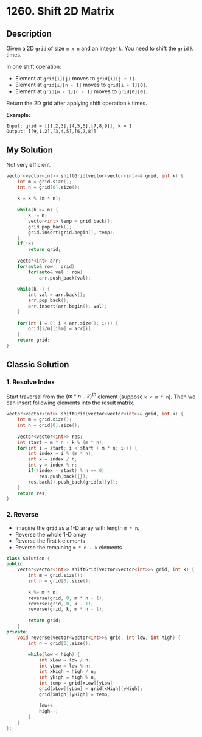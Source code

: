 # 1260. Shift 2D Matrix

## Description
Given a 2D `grid` of size `m x n` and an integer `k`. You need to shift the `grid` `k` times.

In one shift operation:

- Element at `grid[i][j]` moves to `grid[i][j + 1]`.
- Element at `grid[i][n - 1]` moves to `grid[i + 1][0]`.
- Element at `grid[m - 1][n - 1]` moves to `grid[0][0]`.

Return the 2D grid after applying shift operation `k` times.

**Example:**
```
Input: grid = [[1,2,3],[4,5,6],[7,8,9]], k = 1
Output: [[9,1,2],[3,4,5],[6,7,8]]
```

## My Solution
Not very efficient.

```C++
vector<vector<int>> shiftGrid(vector<vector<int>>& grid, int k) {
    int m = grid.size();
    int n = grid[0].size();
    
    k = k % (m * n);
    
    while(k >= n) {
        k -= n;
        vector<int> temp = grid.back();
        grid.pop_back();
        grid.insert(grid.begin(), temp);
    }
    if(!k)
        return grid;
    
    vector<int> arr;
    for(auto& row : grid)
        for(auto& val : row)
            arr.push_back(val);
    
    while(k--) {
        int val = arr.back();
        arr.pop_back();
        arr.insert(arr.begin(), val);
    }
    
    for(int i = 0; i < arr.size(); i++) {
        grid[i/m][i%m] = arr[i];
    }
    return grid;
}
```

## Classic Solution

### 1. Resolve Index
Start traversal from the $(m * n - k)^{th}$ element (suppose `k < m * n`). Then we can insert following elements into the result matrix.
```C++
vector<vector<int>> shiftGrid(vector<vector<int>>& grid, int k) {
    int m = grid.size();
    int n = grid[0].size();
    
    vector<vector<int>> res;
    int start = m * n - k % (m * n);
    for(int i = start; i < start + m * n; i++) {
        int index = i % (m * n);
        int x = index / n;
        int y = index % n;
        if((index - start) % n == 0)
            res.push_back({});
        res.back().push_back(grid[x][y]);
    }
    return res;
}
```

### 2. Reverse
- Imagine the `grid` as a 1-D array with length `m * n`.
- Reverse the whole 1-D array
- Reverse the first `k` elements
- Reverse the remaining `m * n - k` elements


```C++
class Solution {
public:
    vector<vector<int>> shiftGrid(vector<vector<int>>& grid, int k) {
        int m = grid.size();
        int n = grid[0].size();
        
        k %= m * n;
        reverse(grid, 0, m * n - 1);
        reverse(grid, 0, k - 1);
        reverse(grid, k, m * n - 1);
        
        return grid;
    }
private:
    void reverse(vector<vector<int>>& grid, int low, int high) {
        int n = grid[0].size();
        
        while(low < high) {
            int xLow = low / n;
            int yLow = low % n;
            int xHigh = high / n;
            int yHigh = high % n;
            int temp = grid[xLow][yLow];
            grid[xLow][yLow] = grid[xHigh][yHigh];
            grid[xHigh][yHigh] = temp;
            
            low++;
            high--;
        }
    }
};
```